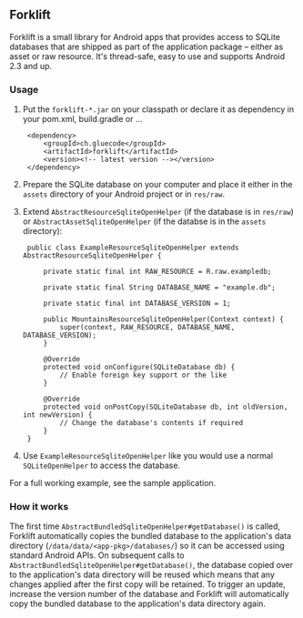 ## Forklift

Forklift is a small library for Android apps that provides access to SQLite databases that are shipped as part of the application package – either as asset or raw resource. It's thread-safe, easy to use and supports Android 2.3 and up.

### Usage

1. Put the `forklift-*.jar` on your classpath or declare it as dependency in your pom.xml, build.gradle or ...

        <dependency>
            <groupId>ch.gluecode</groupId>
            <artifactId>forklift</artifactId>
            <version><!-- latest version --></version>
        </dependency>

2. Prepare the SQLite database on your computer and place it either in the `assets` directory of your Android project or in `res/raw`.
3. Extend `AbstractResourceSqliteOpenHelper` (if the database is in `res/raw`) or `AbstractAssetSqliteOpenHelper` (if the databse is in the `assets` directory):
    
        public class ExampleResourceSqliteOpenHelper extends AbstractResourceSqliteOpenHelper {
        
            private static final int RAW_RESOURCE = R.raw.exampledb;
        
            private static final String DATABASE_NAME = "example.db";
        
            private static final int DATABASE_VERSION = 1;
        
            public MountainsResourceSqliteOpenHelper(Context context) {
                super(context, RAW_RESOURCE, DATABASE_NAME, DATABASE_VERSION);
            }
        
            @Override
            protected void onConfigure(SQLiteDatabase db) {
                // Enable foreign key support or the like
            }
        
            @Override
            protected void onPostCopy(SQLiteDatabase db, int oldVersion, int newVersion) {
                // Change the database's contents if required
            }
        }
    
4. Use `ExampleResourceSqliteOpenHelper` like you would use a normal `SQLiteOpenHelper` to access the database.

For a full working example, see the sample application.

### How it works

The first time `AbstractBundledSqliteOpenHelper#getDatabase()` is called, Forklift automatically copies the bundled database to the application's data directory (`/data/data/<app-pkg>/databases/`) so it can be accessed using standard Android APIs. On subsequent calls to `AbstractBundledSqliteOpenHelper#getDatabase()`, the database copied over to the application's data directory will be reused which means that any changes applied after the first copy will be retained. To trigger an update, increase the version number of the database and Forklift will automatically copy the bundled database to the application's data directory again. 
